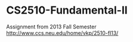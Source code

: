 # CS2510-Fundamental-II
Assignment from 2013 Fall Semester
http://www.ccs.neu.edu/home/vkp/2510-fl13/
